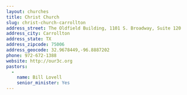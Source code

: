 ```yaml
---
layout: churches
title: Christ Church
slug: christ-church-carrollton
address_street: The Oldfield Building, 1101 S. Broadway, Suite 120
address_city: Carrollton
address_state: TX
address_zipcode: 75006
address_geocode: 32.9678449,-96.8887202
phone: 972-672-1388
website: http://our3c.org
pastors: 
  - 
    name: Bill Lovell
    senior_minister: Yes
---
```



